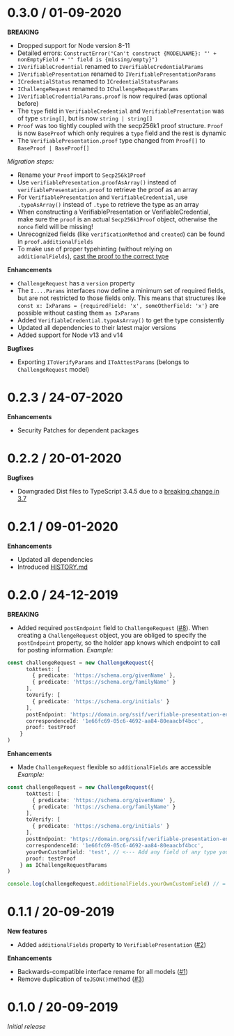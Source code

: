 # 0.3.0 / 01-09-2020

**BREAKING**
- Dropped support for Node version 8-11
- Detailed errors: `ConstructError("Can't construct {MODELNAME}: "' + nonEmptyField + '" field is {missing/empty}")`
- `IVerifiableCredential` renamed to `IVerifiableCredentialParams`
- `IVerifiablePresentation` renamed to `IVerifiablePresentationParams`
- `ICredentialStatus` renamed to `ICredentialStatusParams`
- `IChallengeRequest` renamed to `IChallengeRequestParams`
- `IVerifiableCredentialParams.proof` is now required (was optional before)
- The `type` field in `VerifiableCredential` and `VerifiablePresentation` was of type `string[]`, but is now `string | string[]`
- `Proof` was too tightly coupled with the secp256k1 proof structure. `Proof` is now `BaseProof` which only requires a `type` field and the rest is dynamic
- The `VerifiablePresentation.proof` type changed from `Proof[]` to `BaseProof | BaseProof[]`

*Migration steps:*
- Rename your `Proof` import to `Secp256k1Proof`
- Use `verifiablePresentation.proofAsArray()` instead of `verifiablePresentation.proof` to retrieve the proof as an array
- For `VerifiablePresentation` and `VerifiableCredential`, use `.typeAsArray()` instead of `.type` to retrieve the type as an array
- When constructing a VerifiablePresentation or VerifiableCredential, make sure the `proof` is an actual `Secp256k1Proof` object, otherwise the `nonce` field will be missing!
- Unrecognized fields (like `verificationMethod` and `created`) can be found in `proof.additionalFields`
- To make use of proper typehinting (without relying on `additionalFields`), [cast the proof to the correct type](README.md#proofs)

**Enhancements**
- `ChallengeRequest` has a `version` property
- The `I....Params` interfaces now define a minimum set of required fields, but are not restricted to those fields only.
This means that structures like `const x: IxParams = {requiredField: 'x', someOtherField: 'x'}` are possible without casting them `as IxParams`
- Added `VerifiableCredential.typeAsArray()` to get the type consistently
- Updated all dependencies to their latest major versions
- Added support for Node v13 and v14

**Bugfixes**
- Exporting `IToVerifyParams` and `IToAttestParams` (belongs to `ChallengeRequest` model)

# 0.2.3 / 24-07-2020

**Enhancements**
- Security Patches for dependent packages

# 0.2.2 / 20-01-2020

**Bugfixes**
- Downgraded Dist files to TypeScript 3.4.5 due to a [breaking change in 3.7](https://github.com/microsoft/TypeScript/issues/33939)

# 0.2.1 / 09-01-2020

**Enhancements**
- Updated all dependencies
- Introduced [HISTORY.md](HISTORY.md)

# 0.2.0 / 24-12-2019

**BREAKING**
- Added required `postEndpoint` field to `ChallengeRequest` ([#8](https://github.com/rabobank-blockchain/vp-toolkit-models/issues/8)). When creating a `ChallengeRequest` object, you are obliged to specify the `postEndpoint` property, so the holder app knows which endpoint to call for posting information.
*Example:*
```ts
const challengeRequest = new ChallengeRequest({
      toAttest: [
        { predicate: 'https://schema.org/givenName' },
        { predicate: 'https://schema.org/familyName' }
      ],
      toVerify: [
        { predicate: 'https://schema.org/initials' }
      ],
      postEndpoint: 'https://domain.org/ssif/verifiable-presentation-endpoint', // <--- New field
      correspondenceId: '1e66fc69-05c6-4692-aa84-80eaacbf4bcc',
      proof: testProof
    }
)
```

**Enhancements**

- Made `ChallengeRequest` flexible so `additionalFields` are accessible
*Example:*
```ts
const challengeRequest = new ChallengeRequest({
      toAttest: [
        { predicate: 'https://schema.org/givenName' },
        { predicate: 'https://schema.org/familyName' }
      ],
      toVerify: [
        { predicate: 'https://schema.org/initials' }
      ],
      postEndpoint: 'https://domain.org/ssif/verifiable-presentation-endpoint',
      correspondenceId: '1e66fc69-05c6-4692-aa84-80eaacbf4bcc',
      yourOwnCustomField: 'test', // <--- Add any field of any type you'd like
      proof: testProof
    } as IChallengeRequestParams
)

console.log(challengeRequest.additionalFields.yourOwnCustomField) // = test
```

# 0.1.1 / 20-09-2019

**New features**
- Added `additionalFields` property to `VerifiablePresentation` ([#2](https://github.com/rabobank-blockchain/vp-toolkit-models/issues/2))

**Enhancements**
- Backwards-compatible interface rename for all models ([#1](https://github.com/rabobank-blockchain/vp-toolkit-models/issues/1))
- Remove duplication of `toJSON()`method ([#3](https://github.com/rabobank-blockchain/vp-toolkit-models/issues/3))

# 0.1.0 / 20-09-2019

*Initial release*
